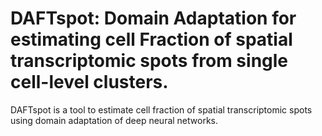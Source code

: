 # DAFTspot: Domain Adaptation for estimating cell Fraction of spatial transcriptomic spots from single cell-level clusters.
DAFTspot is a tool to estimate cell fraction of spatial transcriptomic spots using domain adaptation of deep neural networks.


